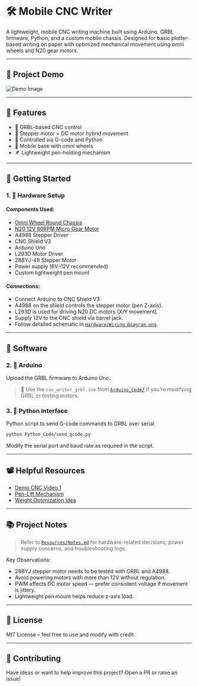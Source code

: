 # 🛠️ Mobile CNC Writer

A lightweight, mobile CNC writing machine built using Arduino, GRBL firmware, Python, and a custom mobile chassis. Designed for basic plotter-based writing on paper with optimized mechanical movement using omni wheels and N20 gear motors.

---

## 📸 Project Demo

![Demo Image](Images/assembled_cnc.jpg)

---

## 🧠 Features

* 🧾 GRBL-based CNC control
* 🔁 Stepper motor + DC motor hybrid movement
* 🧠 Controlled via G-code and Python
* 🔧 Mobile base with omni wheels
* 🪶 Lightweight pen-holding mechanism

---

## 🚀 Getting Started

### 1. 🧩 Hardware Setup

#### Components Used:

* [Omni Wheel Round Chassis](https://robu.in/product/easymech-poly-omni-wheel-round-chassis/)
* [N20 12V 60RPM Micro Gear Motor](https://robu.in/product/n20-12v-60-rpm-micro-metal-gear-box-dc-motor/)
* A4988 Stepper Driver
* CNC Shield V3
* Arduino Uno
* L293D Motor Driver
* 28BYJ-48 Stepper Motor
* Power supply (6V–12V recommended)
* Custom lightweight pen mount

#### Connections:

* Connect Arduino to CNC Shield V3.
* A4988 on the shield controls the stepper motor (pen Z-axis).
* L293D is used for driving N20 DC motors (X/Y movement).
* Supply 12V to the CNC shield via barrel jack.
* Follow detailed schematic in [`Hardware/Wiring_Diagram.png`](Hardware/Wiring_Diagram.png).

---

## 🧠 Software

### 2. 🔧 Arduino

Upload the GRBL firmware to Arduino Uno.

> 🔌 Use the `cnc_writer_grbl.ino` from [`Arduino_Code/`](Arduino_Code/) if you’re modifying GRBL or testing motors.

### 3. 🐍 Python Interface

Python script to send G-code commands to GRBL over serial.

```bash
python Python_Code/send_gcode.py
```

Modify the serial port and baud rate as required in the script.

---

## 📽️ Helpful Resources

* [Demo CNC Video 1](https://www.youtube.com/watch?v=S8YVlR_1hlo)
* [Pen-Lift Mechanism](https://youtu.be/Li_atZt4qUI?si=kLkLP7uPw5nB3DAe)
* [Weight Optimization Idea](https://youtu.be/og1506q67mo?si=HX_Q6KzTD76h4BOH)

---

## 📚 Project Notes

> Refer to [`Resources/Notes.md`](Resources/Notes.md) for hardware-related decisions, power supply concerns, and troubleshooting logs.

Key Observations:

* 28BYJ stepper motor needs to be tested with GRBL and A4988.
* Avoid powering motors with more than 12V without regulation.
* PWM affects DC motor speed — prefer consistent voltage if movement is jittery.
* Lightweight pen mount helps reduce z-axis load.

---

## 🔐 License

MIT License – feel free to use and modify with credit.

---

## 🤝 Contributing

Have ideas or want to help improve this project? Open a PR or raise an issue!
